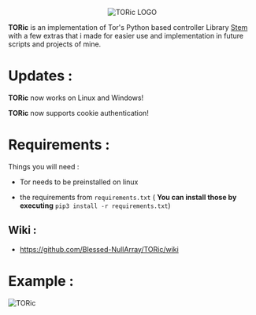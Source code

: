 
<p align="center">
  <img src="https://github.com/Blessed-NullArray/TORic/blob/master/imgs/TORIC_LOGO.png?raw=true" alt="TORic LOGO"/>
</p>


**TORic** is an implementation of Tor's Python based controller Library [Stem](https://github.com/torproject/stem) with a few extras that i made for easier use and implementation in future scripts and projects of mine.

# Updates :

**TORic** now works on Linux and Windows!

**TORic** now supports cookie authentication!


# Requirements :

  

Things you will need :

  

* Tor needs to be preinstalled on linux
  

* the requirements from `requirements.txt` (  **You can install those by executing** `pip3 install -r requirements.txt`)

  

## Wiki :

  

* https://github.com/Blessed-NullArray/TORic/wiki

# Example :

![TORic](https://github.com/Blessed-NullArray/TORic/blob/master/imgs/example.png?raw=true)